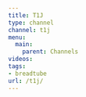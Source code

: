 ```yaml
---
title: T1J
type: channel
channel: t1j
menu:
  main:
    parent: Channels
videos:
tags:
- breadtube
url: /t1j/
---
```

